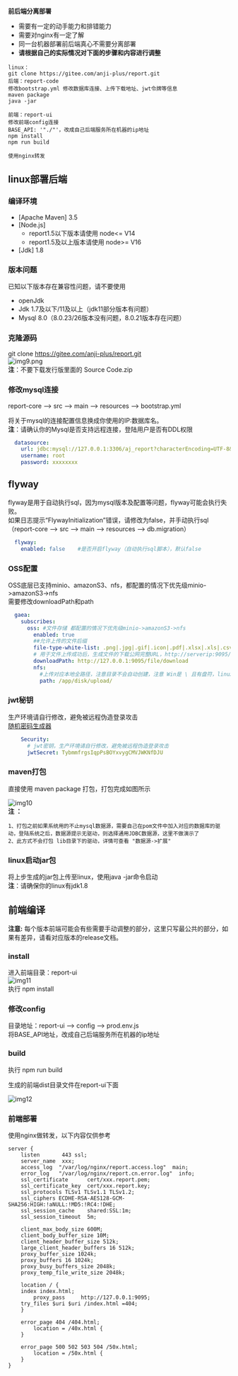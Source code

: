 **前后端分离部署**

- 需要有一定的动手能力和排错能力
- 需要对nginx有一定了解
- 同一台机器部署前后端真心不需要分离部署
- **请根据自己的实际情况对下面的步骤和内容进行调整**

```
linux：
git clone https://gitee.com/anji-plus/report.git
后端：report-code
修改bootstrap.yml 修改数据库连接、上传下载地址、jwt令牌等信息
maven package
java -jar

前端：report-ui
修改前端config连接
BASE_API: '"./"'，改成自己后端服务所在机器的ip地址
npm install
npm run build

使用nginx转发
```

## linux部署后端

### 编译环境

- [Apache Maven] 3.5 <br>
- [Node.js]
    - report1.5以下版本请使用 node<= V14
    - report1.5及以上版本请使用 node>= V16
- [Jdk] 1.8 <br>

### 版本问题

已知以下版本存在兼容性问题，请不要使用

- openJdk
- Jdk 1.7及以下/11及以上（jdk11部分版本有问题）
- Mysql 8.0（8.0.23/26版本没有问题，8.0.21版本存在问题）

### 克隆源码

git clone https://gitee.com/anji-plus/report.git <br>
![img9.png](../picture/quickly/img_9.png) <br>
**注**：不要下载发行版里面的 Source Code.zip <br>

### 修改mysql连接

report-core --> src --> main --> resources --> bootstrap.yml <br>

将关于mysql的连接配置信息换成你使用的IP:数据库名。 <br>
**注**：请确认你的Mysql是否支持远程连接，登陆用户是否有DDL权限 <br>

```yaml
  datasource:
    url: jdbc:mysql://127.0.0.1:3306/aj_report?characterEncoding=UTF-8&serverTimezone=Asia/Shanghai&useSSL=false
    username: root
    password: xxxxxxxx
```

## flyway

flyway是用于自动执行sql，因为mysql版本及配置等问题，flyway可能会执行失败。<br>
如果日志提示“FlywayInitialization”错误，请修改为false，并手动执行sql（report-core --> src --> main --> resources --> db.migration）<br>

```yaml
  flyway:
    enabled: false    #是否开启flyway（自动执行sql脚本），默认false
```

### OSS配置

OSS底层已支持minio、amazonS3、nfs，都配置的情况下优先级minio->amazonS3->nfs <br>
需要修改downloadPath和path <br>
```yaml
  gaea:
    subscribes:
      oss: #文件存储 都配置的情况下优先级minio->amazonS3->nfs
        enabled: true
        ##允许上传的文件后缀
        file-type-white-list: .png|.jpg|.gif|.icon|.pdf|.xlsx|.xls|.csv|.mp4|.avi|.jpeg|.aaa|.svg
        # 用于文件上传成功后，生成文件的下载公网完整URL，http://serverip:9095/file/download，注意填写IP必须填写后端服务所在的机器IP
        downloadPath: http://127.0.0.1:9095/file/download
        nfs:
          #上传对应本地全路径，注意目录不会自动创建，注意 Win是 \ 且有盘符，linux是 / 无盘符，注意目录权限问题
          path: /app/disk/upload/
```

### jwt秘钥

生产环境请自行修改，避免被远程伪造登录攻击 <br>
[随机密码生成器](http://www.chahuo.com/token-generator.html)

```yaml
    Security:
      # jwt密钥，生产环境请自行修改，避免被远程伪造登录攻击
      jwtSecret: TybmmfrgsIqpPsBOYxvygCMVJWKNfDJU
```

### maven打包

直接使用 maven package 打包，打包完成如图所示<br>

![img10](../picture/quickly/img_10.png) <br>
**注 ：**

```
1、打包之前如果系统用的不止mysql数据源，需要自己在pom文件中加入对应的数据库的驱动，登陆系统之后，数据源提示无驱动，则选择通用JDBC数据源，这里不做演示了
2、此方式不会打包 lib目录下的驱动，详情可查看 "数据源->扩展"
```

### linux启动jar包

将上步生成的jar包上传至linux，使用java -jar命令启动 <br>
**注**：请确保你的linux有jdk1.8 <br>

## 前端编译

**注意:** 每个版本前端可能会有些需要手动调整的部分，这里只写最公共的部分，如果有差异，请看对应版本的release文档。<br>

### install

进入前端目录：report-ui <br>
![img11](../picture/quickly/img_11.png) <br>
执行 npm install <br>

### 修改config

目录地址：report-ui --> config --> prod.env.js <br>
将BASE_API地址，改成自己后端服务所在机器的ip地址 <br>

### build

执行 npm run build <br>

生成的前端dist目录文件在report-ui下面 <br>

![img12](../picture/quickly/img_12.png) <br>

### 前端部署

使用nginx做转发，以下内容仅供参考

```text
server {
    listen       443 ssl;
    server_name  xxx;
    access_log  "/var/log/nginx/report.access.log"  main;
    error_log   "/var/log/nginx/report.cn.error.log"  info;
    ssl_certificate      cert/xxx.report.pem;
    ssl_certificate_key  cert/xxx.report.key;
    ssl_protocols TLSv1 TLSv1.1 TLSv1.2;
    ssl_ciphers ECDHE-RSA-AES128-GCM-SHA256:HIGH:!aNULL:!MD5:!RC4:!DHE;
    ssl_session_cache    shared:SSL:1m;
    ssl_session_timeout  5m;

    client_max_body_size 600M;
    client_body_buffer_size 10M;
    client_header_buffer_size 512k;
    large_client_header_buffers 16 512k;
    proxy_buffer_size 1024k;
    proxy_buffers 16 1024k;
    proxy_busy_buffers_size 2048k;
    proxy_temp_file_write_size 2048k;
    
    location / {
	index index.html;
        proxy_pass     http://127.0.0.1:9095;
	try_files $uri $uri /index.html =404;
    }

    error_page 404 /404.html;
        location = /40x.html {
    }

    error_page 500 502 503 504 /50x.html;
        location = /50x.html {
    }
}
```


